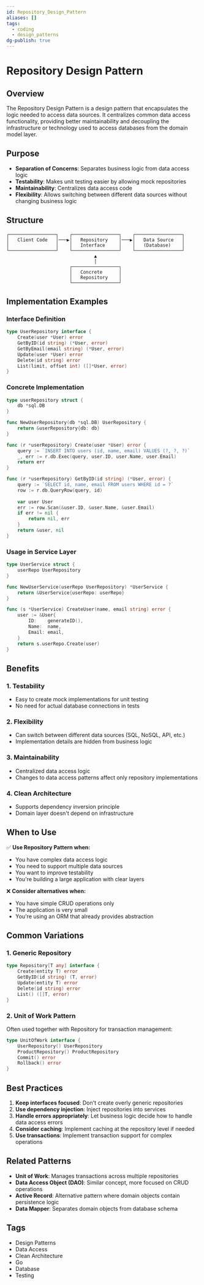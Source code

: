 ```yaml
---
id: Repository_Design_Pattern
aliases: []
tags:
  - coding
  - design_patterns
dg-publish: true
---
```

# Repository Design Pattern

## Overview

The Repository Design Pattern is a design pattern that encapsulates the logic needed to access data sources. It centralizes common data access functionality, providing better maintainability and decoupling the infrastructure or technology used to access databases from the domain model layer.

## Purpose

- **Separation of Concerns**: Separates business logic from data access logic
- **Testability**: Makes unit testing easier by allowing mock repositories
- **Maintainability**: Centralizes data access code
- **Flexibility**: Allows switching between different data sources without changing business logic

## Structure

```text
┌─────────────────┐    ┌─────────────────┐    ┌─────────────────┐
│   Client Code   │───▶│   Repository    │───▶│   Data Source   │
│                 │    │   Interface     │    │   (Database)    │
└─────────────────┘    └─────────────────┘    └─────────────────┘
                                ▲
                                │
                       ┌─────────────────┐
                       │   Concrete      │
                       │   Repository    │
                       └─────────────────┘

```

## Implementation Examples

### Interface Definition

```go
type UserRepository interface {
    Create(user *User) error
    GetByID(id string) (*User, error)
    GetByEmail(email string) (*User, error)
    Update(user *User) error
    Delete(id string) error
    List(limit, offset int) ([]*User, error)
}

```

### Concrete Implementation

```go
type userRepository struct {
    db *sql.DB
}

func NewUserRepository(db *sql.DB) UserRepository {
    return &userRepository{db: db}
}

func (r *userRepository) Create(user *User) error {
    query := `INSERT INTO users (id, name, email) VALUES (?, ?, ?)`
    _, err := r.db.Exec(query, user.ID, user.Name, user.Email)
    return err
}

func (r *userRepository) GetByID(id string) (*User, error) {
    query := `SELECT id, name, email FROM users WHERE id = ?`
    row := r.db.QueryRow(query, id)
    
    var user User
    err := row.Scan(&user.ID, &user.Name, &user.Email)
    if err != nil {
        return nil, err
    }
    return &user, nil
}

```

### Usage in Service Layer

```go
type UserService struct {
    userRepo UserRepository
}

func NewUserService(userRepo UserRepository) *UserService {
    return &UserService{userRepo: userRepo}
}

func (s *UserService) CreateUser(name, email string) error {
    user := &User{
        ID:    generateID(),
        Name:  name,
        Email: email,
    }
    return s.userRepo.Create(user)
}

```

## Benefits

### 1. **Testability**

- Easy to create mock implementations for unit testing
- No need for actual database connections in tests

### 2. **Flexibility**

- Can switch between different data sources (SQL, NoSQL, API, etc.)
- Implementation details are hidden from business logic

### 3. **Maintainability**

- Centralized data access logic
- Changes to data access patterns affect only repository implementations

### 4. **Clean Architecture**

- Supports dependency inversion principle
- Domain layer doesn't depend on infrastructure

## When to Use

✅ **Use Repository Pattern when:**

- You have complex data access logic
- You need to support multiple data sources
- You want to improve testability
- You're building a large application with clear layers

❌ **Consider alternatives when:**

- You have simple CRUD operations only
- The application is very small
- You're using an ORM that already provides abstraction

## Common Variations

### 1. **Generic Repository**

```go
type Repository[T any] interface {
    Create(entity T) error
    GetByID(id string) (T, error)
    Update(entity T) error
    Delete(id string) error
    List() ([]T, error)
}

```

### 2. **Unit of Work Pattern**

Often used together with Repository for transaction management:

```go
type UnitOfWork interface {
    UserRepository() UserRepository
    ProductRepository() ProductRepository
    Commit() error
    Rollback() error
}

```

## Best Practices

1. **Keep interfaces focused**: Don't create overly generic repositories
2. **Use dependency injection**: Inject repositories into services
3. **Handle errors appropriately**: Let business logic decide how to handle data access errors
4. **Consider caching**: Implement caching at the repository level if needed
5. **Use transactions**: Implement transaction support for complex operations

## Related Patterns

- **Unit of Work**: Manages transactions across multiple repositories
- **Data Access Object (DAO)**: Similar concept, more focused on CRUD operations
- **Active Record**: Alternative pattern where domain objects contain persistence logic
- **Data Mapper**: Separates domain objects from database schema

## Tags

- Design Patterns
- Data Access
- Clean Architecture
- Go
- Database
- Testing